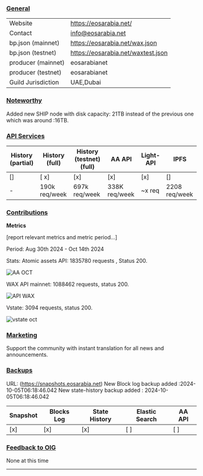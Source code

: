 ### <ins>General</ins>

|  |  |
| --- | --- |
| Website | https://eosarabia.net/ |
| Contact | info@eosarabia.net |
| bp.json (mainnet) | https://eosarabia.net/wax.json |
| bp.json (testnet) | https://eosarabia.net/waxtest.json |
| producer (mainnet) | eosarabianet |
| producer (testnet) | eosarabianet |
| Guild Jurisdiction | UAE,Dubai |

### <ins>Noteworthy</ins>

Added new SHIP node with disk capacity: 21TB instead of the previous one which was around :16TB.


### <ins>API Services</ins>

| History (partial) | History (full) | History (testnet) (full) | AA API | Light-API  | IPFS |
|--------|--------|--------|--------|--------|--------|
| [] | [ x] | [x] | [x] | [x] | [] |  [x] |
| - | 190k req/week | 697k req/week | 338K req/week | ~x req  |  2208 req/week |



### <ins>Contributions</ins>



**Metrics**

[report relevant metrics and metric period...]

Period:   Aug 30th 2024 - Oct 14th 2024

Stats: 
Atomic assets API: 1835780 requests , Status 200.

![AA OCT](https://github.com/user-attachments/assets/09a9f797-84cf-4666-a500-ce5de588ab17)




WAX API mainnet: 1088462 requests, status 200.

![API WAX](https://github.com/user-attachments/assets/3e7529f5-38a2-417c-a4c1-4808d938972c)




Vstate: 3094 requests, status 200.

![vstate oct](https://github.com/user-attachments/assets/893fad15-5800-482d-aa05-f9ed90f7adae)





### <ins>Marketing</ins>

Support the community with instant translation for all news and announcements.



### <ins>Backups </ins>
URL: (https://snapshots.eosarabia.net)
New Block log backup added :2024-10-05T06:18:46.042
New state-history backup added : 2024-10-05T06:18:46.042

| Snapshot | Blocks Log | State History | Elastic Search | AA API |
|--------|--------|--------|--------|--------|
| [x] | [x] | [x] | [ ] | [ ] |


### <ins>Feedback to OIG</ins>
None at this time

----
